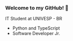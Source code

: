 ### Welcome to my GitHub! 👋

IT Student at UNIVESP - BR

- Python and TypeScript
- Software Developer Jr.
 

 
  
